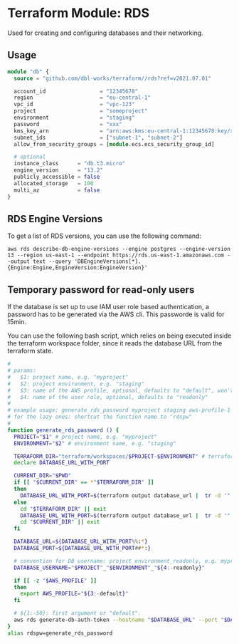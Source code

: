 # Terraform Module: RDS

Used for creating and configuring databases and their networking.


## Usage

```terraform
module "db" {
  source = "github.com/dbl-works/terraform//rds?ref=v2021.07.01"

  account_id                 = "12345678"
  region                     = "eu-central-1"
  vpc_id                     = "vpc-123"
  project                    = "someproject"
  environment                = "staging"
  password                   = "xxx"
  kms_key_arn                = "arn:aws:kms:eu-central-1:12345678:key/xxx-xxx"
  subnet_ids                 = ["subnet-1", "subnet-2"]
  allow_from_security_groups = [module.ecs.ecs_security_group_id]

  # optional
  instance_class      = "db.t3.micro"
  engine_version      = "13.2"
  publicly_accessible = false
  allocated_storage   = 100
  multi_az            = false
}
```


## RDS Engine Versions

To get a list of RDS versions, you can use the following command:

```shell
aws rds describe-db-engine-versions --engine postgres --engine-version 13 --region us-east-1 --endpoint https://rds.us-east-1.amazonaws.com --output text --query 'DBEngineVersions[*].{Engine:Engine,EngineVersion:EngineVersion}'
```


## Temporary password for read-only users
If the database is set up to use IAM user role based authentication, a password has to be generated via the AWS cli. This passworde is valid for 15min.

You can use the following bash script, which relies on being executed inside the terraform workspace folder, since it reads the database URL from the terraform state.

```bash
#
# params:
#   $1: project name, e.g. "myproject"
#   $2: project environment, e.g. "staging"
#   $3: name of the AWS profile, optional, defaults to "default", won't be set if `AWS_PROFILE` is already set
#   $4: name of the user role, optional, defaults to "readonly"
#
# example usage: generate_rds_password myproject staging aws-profile-1
# for the lazy ones: shortcut the function name to "rdspw"
#
function generate_rds_password () {
  PROJECT="$1" # project name, e.g. "myproject"
  ENVIRONMENT="$2" # environment name, e.g. "staging"

  TERRAFORM_DIR="terraform/workspaces/$PROJECT-$ENVIRONMENT" # terraform folder convention
  declare DATABASE_URL_WITH_PORT

  CURRENT_DIR="$PWD"
  if [[ "$CURRENT_DIR" == *"$TERRAFORM_DIR" ]]
  then
    DATABASE_URL_WITH_PORT=$(terraform output database_url |  tr -d '"')
  else
    cd "$TERRAFORM_DIR" || exit
    DATABASE_URL_WITH_PORT=$(terraform output database_url |  tr -d '"')
    cd "$CURRENT_DIR" || exit
  fi

  DATABASE_URL=${DATABASE_URL_WITH_PORT%%:*}
  DATABASE_PORT=${DATABASE_URL_WITH_PORT##*:}

  # convention for DB username: project_environment_readonly, e.g. myproject_staging_readonly
  DATABASE_USERNAME="$PROJECT"_"$ENVIRONMENT"_"${4:-readonly}"

  if [[ -z "$AWS_PROFILE" ]]
  then
    export AWS_PROFILE="${3:-default}"
  fi

  # ${1:-50}: first argument or "default".
  aws rds generate-db-auth-token --hostname "$DATABASE_URL" --port "$DATABASE_PORT" --region eu-central-1 --username "$DATABASE_USERNAME"
}
alias rdspw=generate_rds_password
```
